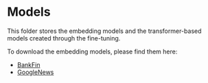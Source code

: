 # Models

This folder stores the embedding models and the transformer-based models created through the fine-tuning. 

To download the embedding models, please find them here: 
* [BankFin](https://github.com/sid321axn/bank_fin_embedding) 
* [GoogleNews](https://code.google.com/archive/p/word2vec/)